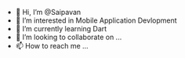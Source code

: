 - 👋 Hi, I’m @Saipavan
- 👀 I’m interested in Mobile Application Devlopment
- 🌱 I’m currently learning Dart
- 💞️ I’m looking to collaborate on ...
- 📫 How to reach me ...

<!---
SaipavanAppDeveloper/SaipavanAppDeveloper is a ✨ special ✨ repository because its `README.md` (this file) appears on your GitHub profile.
You can click the Preview link to take a look at your changes.
--->
